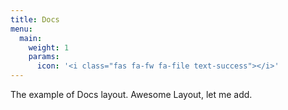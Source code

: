 ```yaml
---
title: Docs
menu:
  main:
    weight: 1
    params:
      icon: '<i class="fas fa-fw fa-file text-success"></i>'
---
```

The example of Docs layout. Awesome Layout, let me add.
